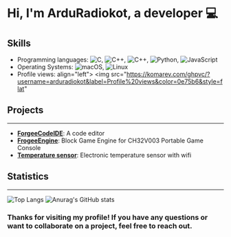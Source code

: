
# Hi, I'm ArduRadiokot, a  developer :computer: 

## Skills

* Programming languages:  ![C](https://img.shields.io/badge/c-%2300599C.svg?style=for-the-badge&logo=c&logoColor=white), ![C++](https://img.shields.io/badge/c++-%2300599C.svg?style=for-the-badge&logo=c%2B%2B&logoColor=white), ![C++](https://img.shields.io/badge/c++-%2300599C.svg?style=for-the-badge&logo=c%2B%2B&logoColor=white), ![Python](https://img.shields.io/badge/python-3670A0?style=for-the-badge&logo=python&logoColor=ffdd54), ![JavaScript](https://img.shields.io/badge/javascript-%23323330.svg?style=for-the-badge&logo=javascript&logoColor=%23F7DF1E)
* Operating Systems:  ![macOS](https://img.shields.io/badge/mac%20os-000000?style=for-the-badge&logo=macos&logoColor=F0F0F0), ![Linux](https://img.shields.io/badge/Linux-FCC624?style=for-the-badge&logo=linux&logoColor=black)
* Profile views:  align="left"> <img src="https://komarev.com/ghpvc/?username=arduradiokot&label=Profile%20views&color=0e75b6&style=flat"

## Projects
------------

* [**ForgeeCodeIDE**](https://github.com/ArduRadioKot/ForgeeCodeIDE): A code editor
* [**FrogeeEngine**](https://github.com/ArduRadioKot/ForgeeEngine): Block Game Engine for CH32V003 Portable Game Console
* [**Temperature sensor**](https://github.com/ArduRadioKot/Temperature-sensor): Electronic temperature sensor with wifi

## Statistics
--------------


 ![Top Langs](https://github-readme-stats.vercel.app/api/top-langs/?username=ArduRadioKot&layout=compact)   ![Anurag's GitHub stats](https://github-readme-stats.vercel.app/api?username=ArduRadioKot&show_icons=true&theme=radical/cache=0)
### Thanks for visiting my profile! If you have any questions or want to collaborate on a project, feel free to reach out.
